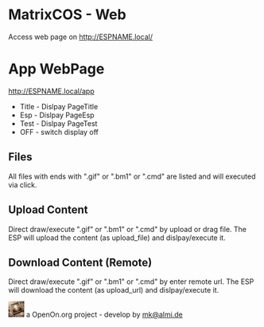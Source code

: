 
# MatrixCOS - Web

Access web page on http://ESPNAME.local/

# App WebPage 

http://ESPNAME.local/app

- Title - Dislpay PageTitle 
- Esp - Dislpay PageEsp
- Test - Dislpay PageTest
- OFF - switch display off

## Files

All files with ends with ".gif" or ".bm1" or ".cmd" are listed
and will executed via click.

## Upload Content

Direct draw/execute ".gif" or ".bm1" or ".cmd" by upload or drag file.
The ESP will upload the content (as upload_file) and dislpay/execute it. 

## Download Content (Remote)

Direct draw/execute ".gif" or ".bm1" or ".cmd" by enter remote url.
The ESP will download the content (as upload_url) and dislpay/execute it. 

![LOGO](../images/Hub75_logo_32x32.gif) a OpenOn.org project - develop by mk@almi.de 